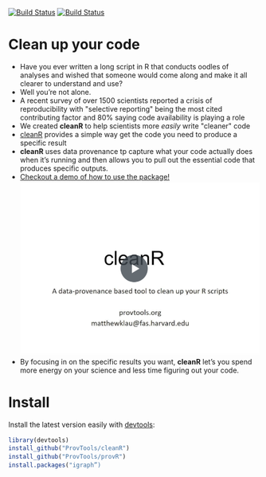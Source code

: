 [![Build Status](https://travis-ci.org/ProvTools/cleanR.svg?branch=master)](https://travis-ci.org/ProvTools/cleanR)
[![Build Status](https://travis-ci.org/ProvTools/cleanR.svg?branch=dev)](https://travis-ci.org/ProvTools/cleanR)

Clean up your code
==================

- Have you ever written a long script in R that conducts oodles of
  analyses and wished that someone would come along and make it all
  clearer to understand and use?
- Well you’re not alone. 
- A recent survey of over 1500 scientists reported a crisis of reproducibility with "selective reporting" being 
  the most cited contributing factor and 80% saying code availability is playing a role
- We created **cleanR** to help scientists more *easily* write "cleaner" code
- [cleanR](https://github.com/ProvTools/cleanR) provides a simple way get the code you need to produce a specific result
- **cleanR** uses data provenance tp capture what your code actually
  does when it’s running and then allows you to pull out the essential
  code that produces specific outputs.
- [Checkout a demo of how to use the package!](https://www.dropbox.com/s/enyi3s0kfc962u5/cleanR%20demo%20small%20edit.mp4?dl=0) [![](cleanR_demo_vid.png)](https://www.dropbox.com/s/enyi3s0kfc962u5/cleanR%20demo%20small%20edit.mp4?dl=0)
- By focusing in on the specific results you want, **cleanR** let’s
  you spend more energy on your science and less time figuring out
  your code.

Install
=======

Install the latest version easily with [devtools](https://github.com/hadley/devtools):

```R
library(devtools)
install_github("ProvTools/cleanR")
install_github("ProvTools/provR")
install.packages("igraph”)
```
